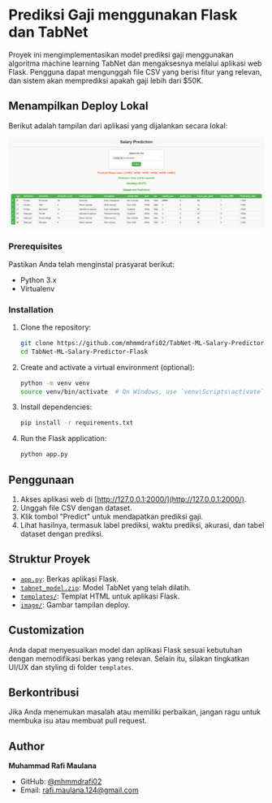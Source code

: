 # Prediksi Gaji menggunakan Flask dan TabNet

Proyek ini mengimplementasikan model prediksi gaji menggunakan algoritma machine learning TabNet dan mengaksesnya melalui aplikasi web Flask. Pengguna dapat mengunggah file CSV yang berisi fitur yang relevan, dan sistem akan memprediksi apakah gaji lebih dari $50K.

## Menampilkan Deploy Lokal

Berikut adalah tampilan dari aplikasi yang dijalankan secara lokal:

![Prediction](image/web-deploy.png)

### Prerequisites

Pastikan Anda telah menginstal prasyarat berikut:

- Python 3.x
- Virtualenv

### Installation

1. Clone the repository:

    ```bash
    git clone https://github.com/mhmmdrafi02/TabNet-ML-Salary-Predictor-Flask.git
    cd TabNet-ML-Salary-Predictor-Flask
    ```

2. Create and activate a virtual environment (optional):

    ```bash
    python -m venv venv
    source venv/bin/activate  # On Windows, use `venv\Scripts\activate`
    ```

3. Install dependencies:

    ```bash
    pip install -r requirements.txt
    ```

4. Run the Flask application:

    ```bash
    python app.py
    ```

## Penggunaan

1. Akses aplikasi web di [http://127.0.0.1:2000/](http://127.0.0.1:2000/).
2. Unggah file CSV dengan dataset.
3. Klik tombol "Predict" untuk mendapatkan prediksi gaji.
4. Lihat hasilnya, termasuk label prediksi, waktu prediksi, akurasi, dan tabel dataset dengan prediksi.

## Struktur Proyek

- [`app.py`](app.py): Berkas aplikasi Flask.
- [`tabnet_model.zip`](tabnet_model.zip): Model TabNet yang telah dilatih.
- [`templates/`](templates/): Templat HTML untuk aplikasi Flask.
- [`image/`](image/): Gambar tampilan deploy.

## Customization

Anda dapat menyesuaikan model dan aplikasi Flask sesuai kebutuhan dengan memodifikasi berkas yang relevan. Selain itu, silakan tingkatkan UI/UX dan styling di folder `templates`.

## Berkontribusi

Jika Anda menemukan masalah atau memiliki perbaikan, jangan ragu untuk membuka isu atau membuat pull request.

## Author

**Muhammad Rafi Maulana**
- GitHub: [@mhmmdrafi02](https://github.com/mhmmdrafi02)
- Email: rafi.maulana.124@gmail.com
